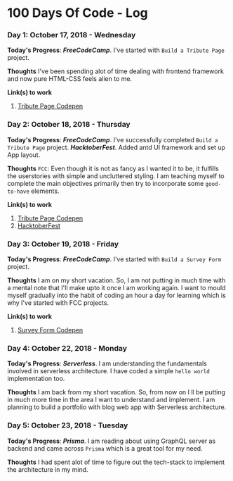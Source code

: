 # 100 Days Of Code - Log
<!-- 
### Day 0: February 30, 2016 (Example 1)
##### (delete me or comment me out)

**Today's Progress**: Fixed CSS, worked on canvas functionality for the app.

**Thoughts:** I really struggled with CSS, but, overall, I feel like I am slowly getting better at it. Canvas is still new for me, but I managed to figure out some basic functionality.

**Link to work:** [Calculator App](http://www.example.com)

### Day 0: February 30, 2016 (Example 2)
##### (delete me or comment me out)

**Today's Progress**: Fixed CSS, worked on canvas functionality for the app.

**Thoughts**: I really struggled with CSS, but, overall, I feel like I am slowly getting better at it. Canvas is still new for me, but I managed to figure out some basic functionality.

**Link(s) to work**: [Calculator App](http://www.example.com) -->


### Day 1: October 17, 2018 - Wednesday

**Today's Progress**:
***FreeCodeCamp***. I've started with `Build a Tribute Page` project.

**Thoughts** I've been spending alot of time dealing with frontend framework and now pure HTML-CSS feels alien to me.

**Link(s) to work**
1. [Tribute Page Codepen](https://codepen.io/razi-rasheed/pen/vVdRxQ?editors=1100)

### Day 2: October 18, 2018 - Thursday

**Today's Progress**:
***FreeCodeCamp***. I've successfully completed `Build a Tribute Page` project.
***HacktoberFest***. Added antd UI framework and set up App layout.

**Thoughts** `FCC`: Even though it is not as fancy as I wanted it to be, it fulfills the userstories with simple and uncluttered styling. I am teaching myself to complete the main objectives primarily then try to incorporate some `good-to-have` elements.

**Link(s) to work**
1. [Tribute Page Codepen](https://codepen.io/razi-rasheed/pen/vVdRxQ?editors=1100)
2. [HacktoberFest](https://github.com/ShanikaEdiriweera/image-upload-app/pull/11)
### Day 3: October 19, 2018 - Friday

**Today's Progress**:
***FreeCodeCamp***. I've started with `Build a Survey Form` project.

**Thoughts** I am on my short vacation. So, I am not putting in much time with a mental note that I'll make upto it once I am working again. I want to mould myself gradually into the habit of coding an hour a day for learning which is why I've started with FCC projects.

**Link(s) to work**
1. [Survey Form Codepen](https://codepen.io/razi-rasheed/pen/QZredN)

### Day 4: October 22, 2018 - Monday

**Today's Progress**:
***Serverless***. I am understanding the fundamentals involved in serverless architecture. I have coded a simple `hello world` implementation too.

**Thoughts** I am back from my short vacation. So, from now on I ll be putting in much more time in the area I want to understand and implement. I am planning to build a portfolio with blog web app with Serverless architecture.

### Day 5: October 23, 2018 - Tuesday

**Today's Progress**:
***Prisma***. I am reading about using GraphQL server as backend and came across `Prisma` which is a great tool for my need.

**Thoughts** I had spent alot of time to figure out the tech-stack to implement the architecture in my mind.
